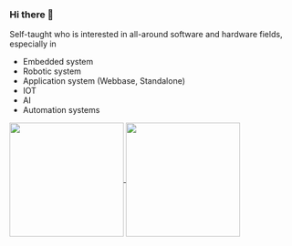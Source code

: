 ### Hi there 👋

Self-taught who is interested in all-around software and hardware fields, especially in 
- Embedded system
- Robotic system
- Application system (Webbase, Standalone)
- IOT
- AI
- Automation systems

<a href="https://github.com/marui-obj">
  <img height=200 align="center" src="https://readme-stats-v6qe.vercel.app/api?username=marui-obj" />
</a>
<a href="https://github.com/marui-obj">
  <img height=200 align="center" src="https://readme-stats-v6qe.vercel.app/api/top-langs?username=marui-obj&layout=compact&langs_count=8&card_width=320" />
</a>
